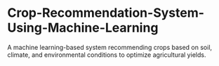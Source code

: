 # Crop-Recommendation-System-Using-Machine-Learning
A machine learning-based system recommending crops based on soil, climate, and environmental conditions to optimize agricultural yields.
